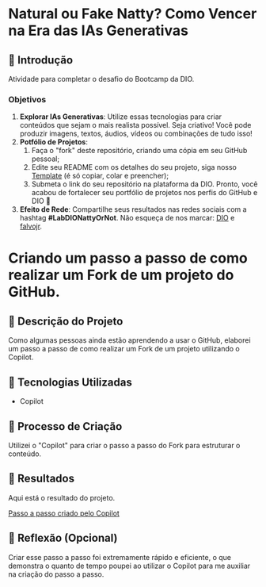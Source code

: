 # Natural ou Fake Natty? Como Vencer na Era das IAs Generativas

## 🚀 Introdução

Atividade para completar o desafio do Bootcamp da DIO.

### Objetivos

1. **Explorar IAs Generativas**: Utilize essas tecnologias para criar conteúdos que sejam o mais realista possível. Seja criativo! Você pode produzir imagens, textos, áudios, vídeos ou combinações de tudo isso!
1. **Potfólio de Projetos**:
    1. Faça o "fork" deste repositório, criando uma cópia em seu GitHub pessoal;
    2. Edite seu README com os detalhes do seu projeto, siga nosso [Template](#template) (é só copiar, colar e preencher);
    3. Submeta o link do seu repositório na plataforma da DIO. Pronto, você acabou de fortalecer seu portfólio de projetos nos perfis do GitHub e DIO 🚀
1. **Efeito de Rede**: Compartilhe seus resultados nas redes sociais com a hashtag **#LabDIONattyOrNot**. Não esqueça de nos marcar: [DIO](https://www.linkedin.com/school/dio-makethechange) e [falvojr](https://www.linkedin.com/in/falvojr).
# Criando um passo a passo de como realizar um Fork de um projeto do GitHub.

## 📒 Descrição do Projeto
Como algumas pessoas ainda estão aprendendo a usar o GitHub, elaborei um passo a passo de como realizar um Fork de um projeto utilizando o Copilot.

## 🤖 Tecnologias Utilizadas
- Copilot

## 🧐 Processo de Criação
Utilizei o "Copilot" para criar o passo a passo do Fork para estruturar o conteúdo. 

## 🚀 Resultados
Aqui está o resultado do projeto.

[Passo a passo criado pelo Copilot](https://github.com/Pamplis/lab-natty-or-not/blob/main/Fork%20no%20GitHub.txt)

## 💭 Reflexão (Opcional)
Criar esse passo a passo foi extremamente rápido e eficiente, o que demonstra o quanto de tempo poupei ao utilizar o Copilot para me auxiliar na criação do passo a passo.
